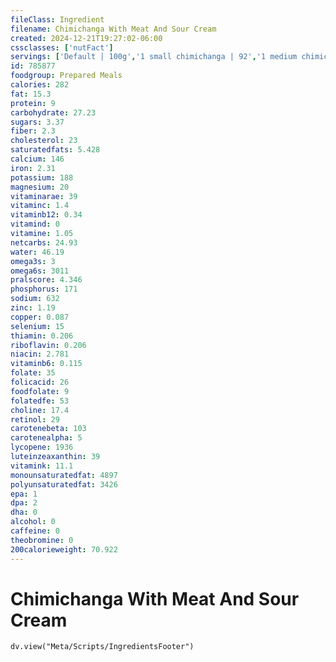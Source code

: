 ```yaml
---
fileClass: Ingredient
filename: Chimichanga With Meat And Sour Cream
created: 2024-12-21T19:27:02-06:00
cssclasses: ['nutFact']
servings: ['Default | 100g','1 small chimichanga | 92','1 medium chimichanga | 142','1 large chimichanga | 284','1 chimichanga, nfs | 142','1 cup | 146']
id: 785877
foodgroup: Prepared Meals
calories: 282
fat: 15.3
protein: 9
carbohydrate: 27.23
sugars: 3.37
fiber: 2.3
cholesterol: 23
saturatedfats: 5.428
calcium: 146
iron: 2.31
potassium: 188
magnesium: 20
vitaminarae: 39
vitaminc: 1.4
vitaminb12: 0.34
vitamind: 0
vitamine: 1.05
netcarbs: 24.93
water: 46.19
omega3s: 3
omega6s: 3011
pralscore: 4.346
phosphorus: 171
sodium: 632
zinc: 1.19
copper: 0.087
selenium: 15
thiamin: 0.206
riboflavin: 0.206
niacin: 2.781
vitaminb6: 0.115
folate: 35
folicacid: 26
foodfolate: 9
folatedfe: 53
choline: 17.4
retinol: 29
carotenebeta: 103
carotenealpha: 5
lycopene: 1936
luteinzeaxanthin: 39
vitamink: 11.1
monounsaturatedfat: 4897
polyunsaturatedfat: 3426
epa: 1
dpa: 2
dha: 0
alcohol: 0
caffeine: 0
theobromine: 0
200calorieweight: 70.922
---
```


# Chimichanga With Meat And Sour Cream

```dataviewjs
dv.view("Meta/Scripts/IngredientsFooter")
```